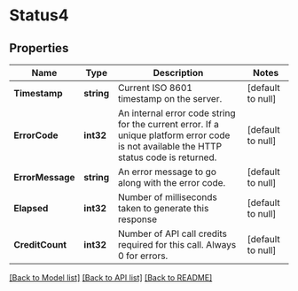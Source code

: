 # Status4

## Properties
Name | Type | Description | Notes
------------ | ------------- | ------------- | -------------
**Timestamp** | **string** | Current ISO 8601 timestamp on the server. | [default to null]
**ErrorCode** | **int32** | An internal error code string for the current error. If a unique platform error code is not available the HTTP status code is returned. | [default to null]
**ErrorMessage** | **string** | An error message to go along with the error code. | [default to null]
**Elapsed** | **int32** | Number of milliseconds taken to generate this response | [default to null]
**CreditCount** | **int32** | Number of API call credits required for this call. Always 0 for errors. | [default to null]

[[Back to Model list]](../README.md#documentation-for-models) [[Back to API list]](../README.md#documentation-for-api-endpoints) [[Back to README]](../README.md)


